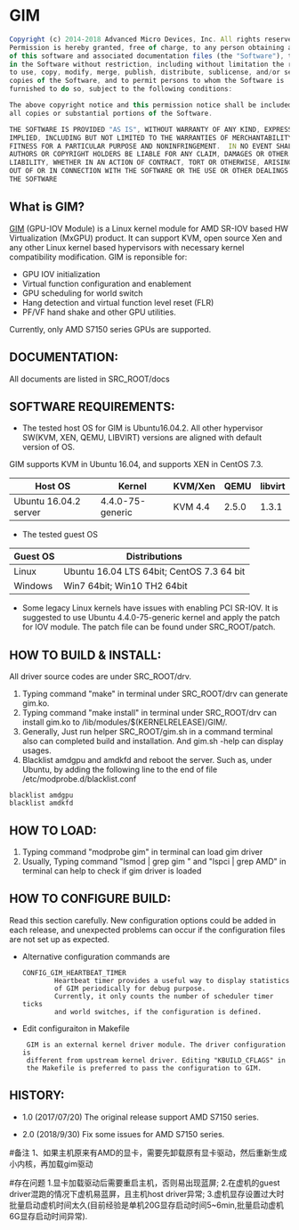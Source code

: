 # GIM

```javascript
Copyright (c) 2014-2018 Advanced Micro Devices, Inc. All rights reserved.
Permission is hereby granted, free of charge, to any person obtaining a copy
of this software and associated documentation files (the "Software"), to deal
in the Software without restriction, including without limitation the rights
to use, copy, modify, merge, publish, distribute, sublicense, and/or sell
copies of the Software, and to permit persons to whom the Software is
furnished to do so, subject to the following conditions:

The above copyright notice and this permission notice shall be included in
all copies or substantial portions of the Software.

THE SOFTWARE IS PROVIDED "AS IS", WITHOUT WARRANTY OF ANY KIND, EXPRESS OR
IMPLIED, INCLUDING BUT NOT LIMITED TO THE WARRANTIES OF MERCHANTABILITY,
FITNESS FOR A PARTICULAR PURPOSE AND NONINFRINGEMENT.  IN NO EVENT SHALL THE
AUTHORS OR COPYRIGHT HOLDERS BE LIABLE FOR ANY CLAIM, DAMAGES OR OTHER
LIABILITY, WHETHER IN AN ACTION OF CONTRACT, TORT OR OTHERWISE, ARISING FROM,
OUT OF OR IN CONNECTION WITH THE SOFTWARE OR THE USE OR OTHER DEALINGS IN
THE SOFTWARE
```
## What is GIM?
 [GIM](https://github.com/GPUOpen-LibrariesAndSDKs/MxGPU-Virtualization) 
 (GPU-IOV Module) is a Linux kernel module for AMD SR-IOV based HW
 Virtualization (MxGPU) product. It can support KVM, open source Xen and
 any other Linux kernel based hypervisors with necessary kernel compatibility
 modification. GIM is reponsible for: 
 * GPU IOV initialization
 * Virtual function configuration and enablement
 * GPU scheduling for world switch
 * Hang detection and virtual function level reset (FLR)
 * PF/VF hand shake and other GPU utilities.

 Currently, only AMD S7150 series GPUs are supported.

## DOCUMENTATION:
 All documents are listed in SRC_ROOT/docs
 
## SOFTWARE REQUIREMENTS:
 * The tested host OS for GIM is Ubuntu16.04.2. All other
 hypervisor SW(KVM, XEN, QEMU, LIBVIRT) versions are aligned with default
 version of OS.

 GIM supports KVM in Ubuntu 16.04, and supports XEN in CentOS 7.3.

 Host OS     | Kernel            | KVM/Xen | QEMU  | libvirt
 ------------|-------------------|---------|-------|--------------
 Ubuntu 16.04.2 server | 4.4.0-75-generic  | KVM 4.4 | 2.5.0 | 1.3.1  |


 * The tested guest OS

 Guest OS  |  Distributions                                 
 ----------|-------------------------------------------------
 Linux     |  Ubuntu 16.04 LTS 64bit; CentOS 7.3 64 bit       
 Windows   |  Win7 64bit; Win10 TH2 64bit                   
  

 * Some legacy Linux kernels have issues with enabling PCI SR-IOV.
   It is suggested to use Ubuntu 4.4.0-75-generic kernel and apply the patch for 
   IOV module. The patch file can be found under SRC_ROOT/patch.

## HOW TO BUILD & INSTALL:
 All driver source codes are under SRC_ROOT/drv.
 1. Typing command "make" in terminal under SRC_ROOT/drv can generate gim.ko.
 2. Typing command "make install" in terminal under SRC_ROOT/drv can install
   gim.ko to /lib/modules/$(KERNELRELEASE)/GIM/.
 3. Generally, Just run helper SRC_ROOT/gim.sh in a command terminal also can
   completed build and installation. And gim.sh -help can display usages.
 4. Blacklist amdgpu and amdkfd and reboot the server. Such as, under Ubuntu, 
   by adding the following line to the end of file /etc/modprobe.d/blacklist.conf
   
   ```
   blacklist amdgpu
   blacklist amdkfd
   ```
## HOW TO LOAD:
 1. Typing command "modprobe gim" in terminal can load gim driver
 2. Usually, Typing command "lsmod | grep gim " and "lspci | grep AMD" in
   terminal can help to check if gim driver is loaded

## HOW TO CONFIGURE BUILD:
  Read this section carefully. New configuration options could be added in
  each release, and unexpected problems can occur if the configuration files are
  not set up as expected.

  * Alternative configuration commands are
 
        CONFIG_GIM_HEARTBEAT_TIMER
                Heartbeat timer provides a useful way to display statistics
                of GIM periodically for debug purpose.
                Currently, it only counts the number of scheduler timer ticks
                and world switches, if the configuration is defined.

 * Edit configuraiton in Makefile
 
        GIM is an external kernel driver module. The driver configuration is
        different from upstream kernel driver. Editing "KBUILD_CFLAGS" in
        the Makefile is preferred to pass the configuration to GIM.

## HISTORY:
 - 1.0 (2017/07/20)
        The original release support AMD S7150 series.

 - 2.0 (2018/9/30)
        Fix some issues for AMD S7150 series.
		
#备注
1、如果主机原来有AMD的显卡，需要先卸载原有显卡驱动，然后重新生成小内核，再加载gim驱动

#存在问题
1.显卡加载驱动后需要重启主机，否则易出现蓝屏;
2.在虚机的guest driver混跑的情况下虚机易蓝屏，且主机host driver异常;
3.虚机显存设置过大时批量启动虚机时间太久(目前经验是单机20G显存启动时间5~6min,批量启动虚机6G显存启动时间异常).
